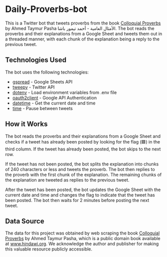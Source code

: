 # Daily-Proverbs-bot

This is a Twitter bot that tweets proverbs from the book [Colloquial Proverbs](https://www.hindawi.org/books/75241938/) by Ahmed Taymur Pasha الأمثال العامية - أحمد تيمور باشا. The bot reads the proverbs and their explanations from a Google Sheet and tweets them out in a threaded manner, with each chunk of the explanation being a reply to the previous tweet.

## Technologies Used

The bot uses the following technologies:

- [gspread](https://gspread.readthedocs.io/en/latest/) - Google Sheets API
- [tweepy](https://www.tweepy.org/) - Twitter API
- [dotenv](https://pypi.org/project/python-dotenv/) - Load environment variables from .env file
- [oauth2client](https://github.com/googleapis/oauth2client) - Google API Authentication
- [datetime](https://docs.python.org/3/library/datetime.html) - Get the current date and time
- [time](https://docs.python.org/3/library/time.html) - Pause between tweets

## How it Works

The bot reads the proverbs and their explanations from a Google Sheet and checks if a tweet has already been posted by looking for the flag (🟩) in the third column. If the tweet has already been posted, the bot skips to the next row.

If the tweet has not been posted, the bot splits the explanation into chunks of 240 characters or less and tweets the proverb. The bot then replies to the proverb with the first chunk of the explanation. The remaining chunks of the explanation are tweeted as replies to the previous tweet.

After the tweet has been posted, the bot updates the Google Sheet with the current date and time and changes the flag to indicate that the tweet has been posted. The bot then waits for 2 minutes before posting the next tweet.

## Data Source

The data for this project was obtained by web scraping the book
[Colloquial Proverbs](https://www.hindawi.org/books/75241938/) by Ahmed Taymur Pasha, which is a public domain book available at www.hindawi.org. We acknowledge the author and publisher for making this valuable resource publicly accessible.
